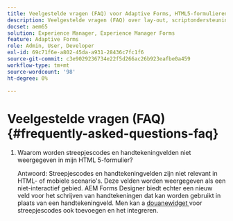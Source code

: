 ```yaml
---
title: Veelgestelde vragen (FAQ) voor Adaptive Forms, HTML5-formulieren en AEM Forms
description: Veelgestelde vragen (FAQ) over lay-out, scriptondersteuning en bereik van Adaptive Forms, HTML5-formulieren en AEM Forms.
docset: aem65
solution: Experience Manager, Experience Manager Forms
feature: Adaptive Forms
role: Admin, User, Developer
exl-id: 69c71f6e-a802-45da-a931-28436c7fc1f6
source-git-commit: c3e9029236734e22f5d266ac26b923eafbe0a459
workflow-type: tm+mt
source-wordcount: '98'
ht-degree: 0%

---
```


# Veelgestelde vragen (FAQ) {#frequently-asked-questions-faq}

1. Waarom worden streepjescodes en handtekeningvelden niet weergegeven in mijn HTML 5-formulier?

   Antwoord: Streepjescodes en handtekeningvelden zijn niet relevant in HTML- of mobiele scenario&#39;s. Deze velden worden weergegeven als een niet-interactief gebied. AEM Forms Designer biedt echter een nieuw veld voor het schrijven van handtekeningen dat kan worden gebruikt in plaats van een handtekeningveld. Men kan a [ douanewidget ](../../forms/using/custom-widgets.md) voor streepjescodes ook toevoegen en het integreren.
